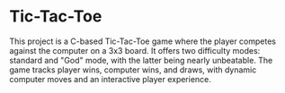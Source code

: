 # Tic-Tac-Toe
This project is a C-based Tic-Tac-Toe game where the player competes against the computer on a 3x3 board. It offers two difficulty modes: standard and "God" mode, with the latter being nearly unbeatable. The game tracks player wins, computer wins, and draws, with dynamic computer moves and an interactive player experience.

